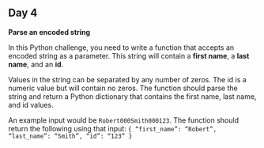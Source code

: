 ## Day 4

**Parse an encoded string**

In this Python challenge, you need to write a function that accepts an encoded string as a parameter. This string will contain a **first name**, a **last name**, and an **id**.

Values in the string can be separated by any number of zeros. The id is a numeric value but will contain no zeros. The function should parse the string and return a Python dictionary that contains the first name, last name, and id values.

An example input would be `Robert000Smith000123`. The function should return the following using that input:
`{ “first_name”: “Robert”, “last_name”: “Smith”, “id”: “123” }`